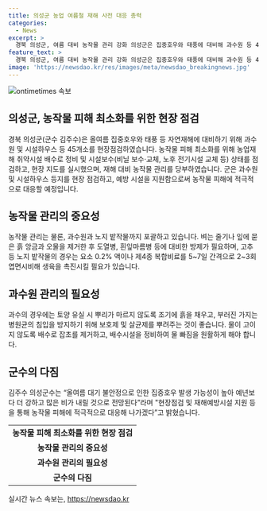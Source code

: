 ```yaml
---
title: 의성군 농업 여름철 재해 사전 대응 총력
categories:
  - News
excerpt: >
  경북 의성군, 여름 대비 농작물 관리 강화 의성군은 집중호우와 태풍에 대비해 과수원 등 45개소를 현장점검했다. 취약시설 배수로 정비 및 시설보수를 통해 농작물 피해 최소화를 추진했으며, 물 빠짐을 원활하게 하는 등 재해 대비를 당부했다. 군수는 올여름 강한 비가 예상되므로, 재해예방시설을 지원하고 농작물 피해에 적극 대응할 계획이라 밝혔다.
feature_text: >
  경북 의성군, 여름 대비 농작물 관리 강화 의성군은 집중호우와 태풍에 대비해 과수원 등 45개소를 현장점검했다. 취약시설 배수로 정비 및 시설보수를 통해 농작물 피해 최소화를 추진했으며, 물 빠짐을 원활하게 하는 등 재해 대비를 당부했다. 군수는 올여름 강한 비가 예상되므로, 재해예방시설을 지원하고 농작물 피해에 적극 대응할 계획이라 밝혔다.
image: 'https://newsdao.kr/res/images/meta/newsdao_breakingnews.jpg'
---
```


<p><img src="https://newsdao.kr/res/images/meta/newsdao_breakingnews.jpg" alt="ontimetimes 속보" /></p>

<h2 data-ke-size="size26">의성군, 농작물 피해 최소화를 위한 현장 점검</h2>

<p data-ke-size="size16">경북 의성군(군수 김주수)은 올여름 집중호우와 태풍 등 자연재해에 대비하기 위해 과수원 및 시설하우스 등 45개소를 현장점검하였습니다. 농작물 피해 최소화를 위해 농업재해 취약시설 배수로 정비 및 시설보수(비닐 보수·교체, 노후 전기시설 교체 등) 상태를 점검하고, 현장 지도를 실시했으며, 재해 대비 농작물 관리를 당부하였습니다. 군은 과수원 및 시설하우스 등지를 현장 점검하고, 예방 시설을 지원함으로써 농작물 피해에 적극적으로 대응할 예정입니다.</p>

<h2 data-ke-size="size26">농작물 관리의 중요성</h2>

<p data-ke-size="size16">농작물 관리는 물론, 과수원과 노지 밭작물까지 포괄하고 있습니다. 벼는 줄기나 잎에 묻은 흙 앙금과 오물을 제거한 후 도열병, 흰잎마름병 등에 대비한 방제가 필요하며, 고추 등 노지 밭작물의 경우는 요소 0.2% 액이나 제4종 복합비료를 5~7일 간격으로 2~3회 엽면시비해 생육을 촉진시킬 필요가 있습니다.</p>

<h2 data-ke-size="size26">과수원 관리의 필요성</h2>

<p data-ke-size="size16">과수의 경우에는 토양 유실 시 뿌리가 마르지 않도록 조기에 흙을 채우고, 부러진 가지는 병원균의 침입을 방지하기 위해 보호제 및 살균제를 뿌려주는 것이 좋습니다. 물이 고이지 않도록 배수로 잡초를 제거하고, 배수시설을 정비하여 물 빠짐을 원활하게 해야 합니다.</p>

<h2 data-ke-size="size26">군수의 다짐</h2>

<p data-ke-size="size16">김주수 의성군수는 “올여름 대기 불안정으로 인한 집중호우 발생 가능성이 높아 예년보다 더 강하고 많은 비가 내릴 것으로 전망된다”라며 "현장점검 및 재해예방시설 지원 등을 통해 농작물 피해에 적극적으로 대응해 나가겠다”고 밝혔습니다.</p>

<table>
  <tbody>
    <tr>
      <td style="text-align: center; height: 17px;"><b>농작물 피해 최소화를 위한 현장 점검</b></td>
    </tr>
    <tr>
      <td style="text-align: center; height: 17px;"><b>농작물 관리의 중요성</b></td>
    </tr>
    <tr>
      <td style="text-align: center; height: 17px;"><b>과수원 관리의 필요성</b></td>
    </tr>
    <tr>
      <td style="text-align: center; height: 17px;"><b>군수의 다짐</b></td>
    </tr>
  </tbody>
</table>
실시간 뉴스 속보는, <a href="https://newsdao.kr" rel="dofollow">https://newsdao.kr</a>


